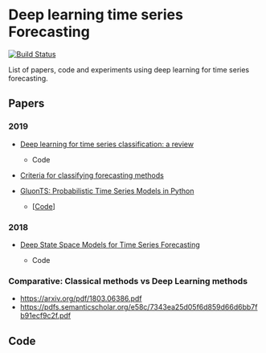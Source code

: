 # Deep learning time series Forecasting
[![Build Status](https://travis-ci.org/dwyl/esta.svg?branch=master)](https://travis-ci.org/dwyl/esta) 

List of papers, code and experiments using deep learning for time series forecasting.

## Papers

### 2019

- [Deep learning for time series classification: a review](https://arxiv.org/abs/1809.04356)
  
  - Code

- [Criteria for classifying forecasting methods](https://www.sciencedirect.com/science/article/pii/S0169207019301529)

- [GluonTS: Probabilistic Time Series Models in Python](https://arxiv.org/abs/1906.05264)

   - [[Code](https://gluon-ts.mxnet.io)]

### 2018 

- [Deep State Space Models for Time Series Forecasting](https://papers.nips.cc/paper/8004-deep-state-space-models-for-time-series-forecasting.pdf)
  
  - Code
  
### Comparative: Classical methods vs Deep Learning methods

- https://arxiv.org/pdf/1803.06386.pdf
- https://pdfs.semanticscholar.org/e58c/7343ea25d05f6d859d66d6bb7fb91ecf9c2f.pdf

## Code
